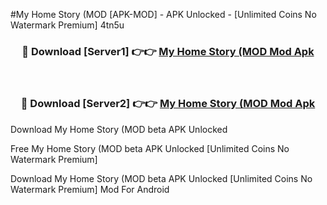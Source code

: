 #My Home Story (MOD [APK-MOD] - APK Unlocked - [Unlimited Coins No Watermark Premium] 4tn5u



<div align="center">

<h3>🔴 Download [Server1] 👉👉 <a href="https://momento.my/?title=My_Home_Story_(MOD">My Home Story (MOD Mod Apk</a></h3><br>

<h3>🔴 Download [Server2] 👉👉 <a href="https://momento.my/?title=My_Home_Story_(MOD">My Home Story (MOD Mod Apk</a></h3>
</div>



Download My Home Story (MOD beta APK Unlocked

Free My Home Story (MOD beta APK Unlocked [Unlimited Coins No Watermark Premium]

Download My Home Story (MOD beta APK Unlocked [Unlimited Coins No Watermark Premium] Mod For Android
